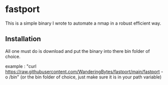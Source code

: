 # fastport
This is a simple binary I wrote to automate a nmap in a robust efficient way. 

## Installation

All one must do is download and put the binary into there bin folder of choice.


example : "curl https://raw.githubusercontent.com/WanderingBytes/fastport/main/fastport -o /bin" (or the bin folder of choice, just make sure it is in your path variable)
